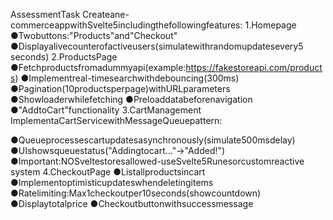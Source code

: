 AssessmentTask
Createane-commerceappwithSvelte5includingthefollowingfeatures:
1.Homepage
●Twobuttons:"Products"and"Checkout"
●Displayalivecounterofactiveusers(simulatewithrandomupdatesevery5
seconds)
2.ProductsPage
●Fetchproductsfromadummyapi(example:https://fakestoreapi.com/products)
●Implementreal-timesearchwithdebouncing(300ms)
●Pagination(10productsperpage)withURLparameters
●Showloaderwhilefetching
●Preloaddatabeforenavigation
●"AddtoCart"functionality
3.CartManagement
ImplementaCartServicewithMessageQueuepattern:

●Queueprocessescartupdatesasynchronously(simulate500msdelay)
●UIshowsqueuestatus("Addingtocart..."→"Added!")
●Important:NOSveltestoresallowed-useSvelte5Runesorcustomreactive
system
4.CheckoutPage
●Listallproductsincart
●Implementoptimisticupdateswhendeletingitems
●Ratelimiting:Max1checkoutper10seconds(showcountdown)
●Displaytotalprice
●Checkoutbuttonwithsuccessmessage
